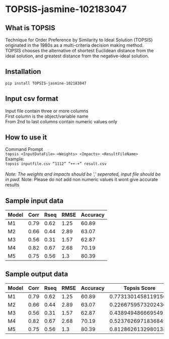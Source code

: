 # TOPSIS-jasmine-102183047

## What is TOPSIS
Technique for Order Preference by Similarity to Ideal Solution (TOPSIS) originated in the 1980s as a multi-criteria decision making method.<br> TOPSIS chooses the alternative of shortest Euclidean distance from the ideal solution, and greatest distance from the negative-ideal solution.

## Installation
```pip install TOPSIS-jasmine-102183047```<br>


## Input csv format
Input file contain three or more columns<br>
First column is the object/variable name <br>
From 2nd to last columns contain numeric values only

## How to use it
Command Prompt<br>
```topsis <InputDataFile> <Weights> <Impacts> <ResultFileName>```<br>
Example:<br>
```topsis inputfile.csv “1112” “++-+” result.csv```<br><br>
<i>Note: The weights and impacts should be ',' seperated, input file should be in pwd.</i> 
<ii>Note: Please do not add non numeric values it wont give accurate results

## Sample input data
|Model|Corr|Rseq|RMSE|Accuracy|
|-----|----|----|----|--------|
|M1   |0.79|0.62|1.25|60.89   |
|M2   |0.66|0.44|2.89|63.07   |
|M3   |0.56|0.31|1.57|62.87   |
|M4   |0.82|0.67|2.68|70.19   |
|M5   |0.75|0.56|1.3 |80.39   |
## Sample output data
|Model|Corr|Rseq|RMSE |Accuracy|Topsis Score       |Rank|
|-----|----|----|-----|--------|-------------------|----|
|M1   |0.79|0.62|1.25 |60.89   |0.7731301458119156 |2   |
|M2   |0.66|0.44|2.89 |63.07   |0.22667595732024362|5   |
|M3   |0.56|0.31|1.57 |62.87   |0.4389494866695491 |4   |
|M4   |0.82|0.67|2.68 |70.19   |0.5237626971836845 |3   |
|M5   |0.75|0.56|1.3  |80.39   |0.8128626132980138 |1   |


